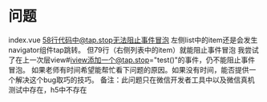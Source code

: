 # 问题

index.vue 58行代码中@tap.stop无法阻止事件冒泡 左侧list中的item还是会发生navigator组件tap跳转。
但79行（右侧列表中的item）就能阻止事件冒泡
我尝试了在上一次层view#iview添加一个@tap.stop="test()"的事件，仍不能阻止事件冒泡。
如果老师有时间希望能帮忙看下问题的原因。如果没有时间，能否提供一个解决这个bug取巧的技巧。
备注：此问题只在微信开发者工具中以及微信真机测试中存在，h5中不存在
